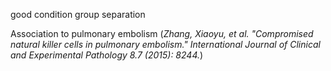 good condition group separation

Association to pulmonary embolism
(*Zhang, Xiaoyu, et al. "Compromised natural killer cells in pulmonary embolism." International Journal of Clinical and Experimental Pathology 8.7 (2015): 8244.*)